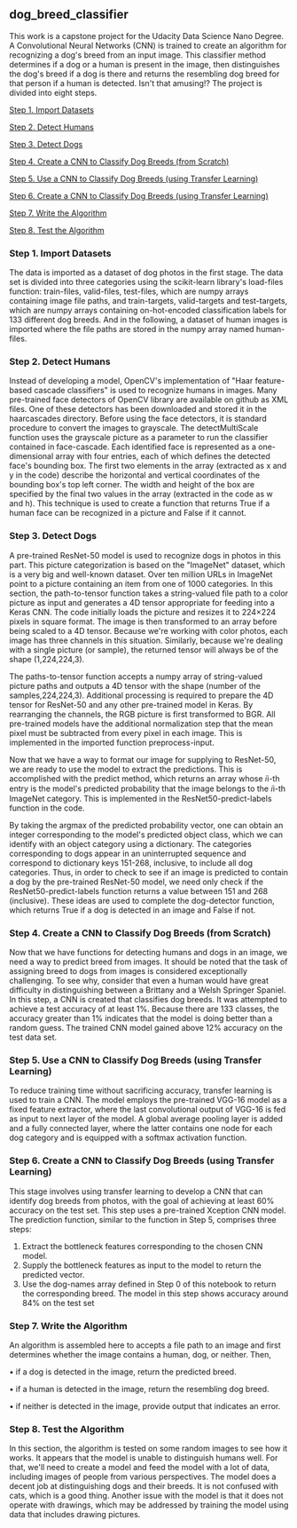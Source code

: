 ## dog_breed_classifier
This work is a capstone project for the Udacity Data Science Nano Degree. A Convolutional Neural Networks (CNN) is trained to create an algorithm for recognizing a dog's breed from an input image. This classifier method determines if a dog or a human is present in the image, then distinguishes the dog's breed if a dog is there and returns the resembling dog breed for that person if a human is detected. Isn't that amusing!?
The project is divided into eight steps.

[Step 1. Import Datasets](#Step-1)

[Step 2. Detect Humans](#Step-2)

[Step 3. Detect Dogs](#Step-3)

[Step 4. Create a CNN to Classify Dog Breeds (from Scratch)](#Step-4)

[Step 5. Use a CNN to Classify Dog Breeds (using Transfer Learning)](#Step-5)

[Step 6. Create a CNN to Classify Dog Breeds (using Transfer Learning)](#Step-6)

[Step 7. Write the Algorithm](#Step-7)

[Step 8. Test the Algorithm](#Step-8)


### Step 1. Import Datasets<a name="Step-1"></a>
The data is imported as a dataset of dog photos in the first stage. The data set is divided into three categories using the scikit-learn library's load-files function: train-files, valid-files, test-files, which are numpy arrays containing image file paths, and train-targets, valid-targets and test-targets, which are numpy arrays containing on-hot-encoded classification labels for 133 different dog breeds. And in the following, a dataset of human images is imported where the file paths are stored in the numpy array named human-files.

### Step 2. Detect Humans<a name="Step-2"></a>
Instead of developing a model, OpenCV's implementation of "Haar feature-based cascade classifiers" is used to recognize humans in images. Many pre-trained face detectors of OpenCV library are available on github as XML files. One of these detectors has been downloaded and stored it in the haarcascades directory. Before using the face detectors, it is standard procedure to convert the images to grayscale. The detectMultiScale function uses the grayscale picture as a parameter to run the classifier contained in face-cascade. Each identified face is represented as a one-dimensional array with four entries, each of which defines the detected face's bounding box. The first two elements in the array (extracted as x and y in the code) describe the horizontal and vertical coordinates of the bounding box's top left corner. The width and height of the box are specified by the final two values in the array (extracted in the code as w and h). This technique is used to create a function that returns True if a human face can be recognized in a picture and False if it cannot.

### Step 3. Detect Dogs<a name="Step-3"></a>
A pre-trained ResNet-50 model is used to recognize dogs in photos in this part. This picture categorization is based on the "ImageNet" dataset, which is a very big and well-known dataset. Over ten million URLs in ImageNet point to a picture containing an item from one of 1000 categories. In this section, the path-to-tensor function takes a string-valued file path to a color picture as input and generates a 4D tensor appropriate for feeding into a Keras CNN. The code initially loads the picture and resizes it to 224×224 pixels in square format. The image is then transformed to an array before being scaled to a 4D tensor. Because we're working with color photos, each image has three channels in this situation. Similarly, because we're dealing with a single picture (or sample), the returned tensor will always be of the shape (1,224,224,3).

The paths-to-tensor function accepts a numpy array of string-valued picture paths and outputs a 4D tensor with the shape (number of the samples,224,224,3). Additional processing is required to prepare the 4D tensor for ResNet-50 and any other pre-trained model in Keras. By rearranging the channels, the RGB picture is first transformed to BGR. All pre-trained models have the additional normalization step that the mean pixel must be subtracted from every pixel in each image. This is implemented in the imported function preprocess-input.

Now that we have a way to format our image for supplying to ResNet-50, we are ready to use the model to extract the predictions. This is accomplished with the predict method, which returns an array whose 𝑖i-th entry is the model's predicted probability that the image belongs to the 𝑖i-th ImageNet category. This is implemented in the ResNet50-predict-labels function in the code.

By taking the argmax of the predicted probability vector, one can obtain an integer corresponding to the model's predicted object class, which we can identify with an object category using a dictionary. The categories corresponding to dogs appear in an uninterrupted sequence and correspond to dictionary keys 151-268, inclusive, to include all dog categories. Thus, in order to check to see if an image is predicted to contain a dog by the pre-trained ResNet-50 model, we need only check if the ResNet50-predict-labels function returns a value between 151 and 268 (inclusive). These ideas are used to complete the dog-detector function, which returns True if a dog is detected in an image and False if not.




### Step 4. Create a CNN to Classify Dog Breeds (from Scratch)<a name="Step-4"></a>
Now that we have functions for detecting humans and dogs in an image, we need a way to predict breed from images. It should be noted that the task of assigning breed to dogs from images is considered exceptionally challenging. To see why, consider that even a human would have great difficulty in distinguishing between a Brittany and a Welsh Springer Spaniel. In this step, a CNN is created that classifies dog breeds. It was attempted to achieve a test accuracy of at least 1%. Because there are 133 classes, the accuracy greater than 1% indicates that the model is doing better than a random guess. The trained CNN model gained above 12% accuracy on the test data set.

### Step 5. Use a CNN to Classify Dog Breeds (using Transfer Learning)<a name="Step-5"></a>
To reduce training time without sacrificing accuracy, transfer learning is used to train a CNN. The model employs the pre-trained VGG-16 model as a fixed feature extractor, where the last convolutional output of VGG-16 is fed as input to next layer of the model. A global average pooling layer is added and a fully connected layer, where the latter contains one node for each dog category and is equipped with a softmax activation function.


### Step 6. Create a CNN to Classify Dog Breeds (using Transfer Learning)<a name="Step-6"></a>
This stage involves using transfer learning to develop a CNN that can identify dog breeds from photos, with the goal of achieving at least 60% accuracy on the test set. This step uses a pre-trained Xception CNN model. The prediction function, similar to the function in Step 5, comprises three steps:
1.	Extract the bottleneck features corresponding to the chosen CNN model.
2.	Supply the bottleneck features as input to the model to return the predicted vector.
3.	Use the dog-names array defined in Step 0 of this notebook to return the corresponding breed.
The model in this step shows accuracy around 84% on the test set


### Step 7. Write the Algorithm<a name="Step-7"></a>
An algorithm is assembled here to accepts a file path to an image and first determines whether the image contains a human, dog, or neither. Then,

•	if a dog is detected in the image, return the predicted breed.

•	if a human is detected in the image, return the resembling dog breed.

•	if neither is detected in the image, provide output that indicates an error.

### Step 8. Test the Algorithm<a name="Step-8"></a>
In this section, the algorithm is tested on some random images to see how it works. It appears that the model is unable to distinguish humans well. For that, we'll need to create a model and feed the model with a lot of data, including images of people from various perspectives. The model does a decent job at distinguishing dogs and their breeds. It is not confused with cats, which is a good thing. Another issue with the model is that it does not operate with drawings, which may be addressed by training the model using data that includes drawing pictures.

